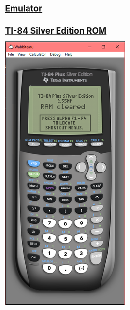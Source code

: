 # [**Emulator**](/MATH18/emulator/Wabbitemu.exe)
# [**TI-84 Silver Edition ROM**](/MATH18/emulator/TI84.rom)

![](images/emulator.png)